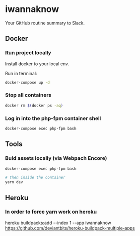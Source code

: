 # iwannaknow
Your GitHub routine summary to Slack.

## Docker

### Run project locally

Install docker to your local env. 

Run in terminal:

```bash
docker-compose up -d
```

### Stop all containers

```bash
docker rm $(docker ps -aq)
```

### Log in into the php-fpm container shell

```bash
docker-compose exec php-fpm bash
```

## Tools

### Buld assets locally (via Webpach Encore)

```bash 
docker-compose exec php-fpm bash

# then inside the container
yarn dev
```


## Heroku


### In order to force yarn work on heroku

heroku buildpacks:add --index 1 --app iwannaknow https://github.com/deviantbits/heroku-buildpack-multiple-apps
